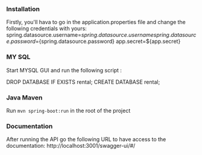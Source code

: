 ### Installation ###

Firstly, you'll hava to go in the application.properties file and change the following credentials with yours:
spring.datasource.username=${spring.datasource.username}
spring.datasource.password=${spring.datasource.password}
app.secret=${app.secret}

### MY SQL ###

Start MYSQL GUI and run the following script : 

DROP DATABASE IF EXISTS rental;
CREATE DATABASE rental;

### Java Maven ###

Run `mvn spring-boot:run` in the root of the project

### Documentation ###

After running the API go the following URL to have access to the documentation:
http://localhost:3001/swagger-ui/#/